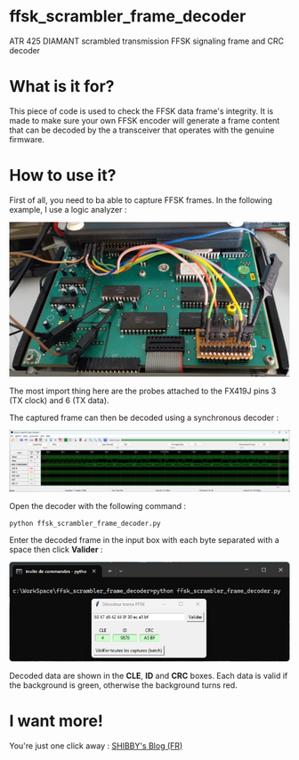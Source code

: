 # ffsk_scrambler_frame_decoder
ATR 425 DIAMANT scrambled transmission FFSK signaling frame and CRC decoder

# What is it for?
This piece of code is used to check the FFSK data frame's integrity.
It is made to make sure your own FFSK encoder will generate a frame content that can be decoded by the a transceiver that operates with the genuine firmware.

# How to use it?
First of all, you need to ba able to capture FFSK frames. In the following example, I use a logic analyzer : 

![Picture of the ATR 425 DIAMANT logic board with logic analyzer probes attached to it](https://github.com/DevSHIBBY/ffsk_scrambler_frame_decoder/blob/main/documentation/probes_on_board.jpg)

The most import thing here are the probes attached to the FX419J pins 3 (TX clock) and 6 (TX data).

The captured frame can then be decoded using a synchronous decoder :

![Logic analyzer captured data](https://github.com/DevSHIBBY/ffsk_scrambler_frame_decoder/blob/main/documentation/logic_analyzer_capture.png)

Open the decoder with the following command :
```
python ffsk_scrambler_frame_decoder.py
```

Enter the decoded frame in the input box with each byte separated with a space then click **Valider** : 

![Decoder screenshot](https://github.com/DevSHIBBY/ffsk_scrambler_frame_decoder/blob/main/documentation/decoder.png)

Decoded data are shown in the **CLE**, **ID** and **CRC** boxes.
Each data is valid if the background is green, otherwise the background turns red.

# I want more!
You're just one click away : [SHIBBY's Blog (FR)](https://blog.shibby.fr/2017/10/alcatel-atr42x-la-resurrection/)
